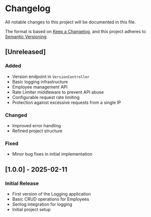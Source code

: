 # Changelog

All notable changes to this project will be documented in this file.

The format is based on [Keep a Changelog](https://keepachangelog.com/en/1.0.0/),
and this project adheres to [Semantic Versioning](https://semver.org/spec/v2.0.0.html).

## [Unreleased]

### Added
- Version endpoint in `VersionController`
- Basic logging infrastructure
- Employee management API
- Rate Limiter middleware to prevent API abuse
- Configurable request rate limiting
- Protection against excessive requests from a single IP

### Changed
- Improved error handling
- Refined project structure

### Fixed
- Minor bug fixes in initial implementation

## [1.0.0] - 2025-02-11

### Initial Release
- First version of the Logging application
- Basic CRUD operations for Employees
- Serilog integration for logging
- Initial project setup
